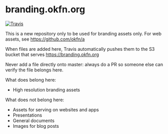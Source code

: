 # branding.okfn.org

[![Travis](https://img.shields.io/travis/okfn/branding/master.svg)](https://travis-ci.org/okfn/branding)

This is a new repository only to be used for branding assets only. For web assets, see https://github.com/okfn/a

When files are added here, Travis automatically pushes them to the S3 bucket that serves https://branding.okfn.org

Never add a file directly onto master: always do a PR so someone else can verify the file belongs here.

What does belong here:

- High resolution branding assets

What does not belong here:

- Assets for serving on websites and apps
- Presentations
- General documents
- Images for blog posts
